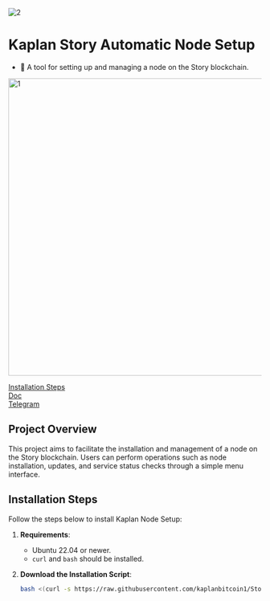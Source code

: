 ![2](https://github.com/user-attachments/assets/267a428e-8a46-4efa-839c-1a4f85c331fd)


# Kaplan Story Automatic Node Setup 
* 🐅 A tool for setting up and managing a node on the Story blockchain.

<img width="592" alt="1" src="https://github.com/user-attachments/assets/bc0ffaa7-1c3f-4149-8d47-102c49753212">

 
[Installation Steps](https://github.com/kaplanbitcoin1/Story/blob/main/story-install.sh)<br>
[Doc](https://docs.story.foundation/docs/what-is-story)<br>
[Telegram](https://t.me/tigernode/)<br>


## Project Overview
This project aims to facilitate the installation and management of a node on the Story blockchain. Users can perform operations such as node installation, updates, and service status checks through a simple menu interface.

## Installation Steps

Follow the steps below to install Kaplan Node Setup:

1. **Requirements**:
   - Ubuntu 22.04 or newer.
   - `curl` and `bash` should be installed.

2. **Download the Installation Script**:
   ```bash
   bash <(curl -s https://raw.githubusercontent.com/kaplanbitcoin1/Story/main/story-install.sh)
   ```


